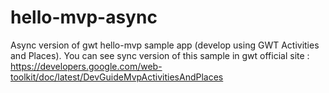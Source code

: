 hello-mvp-async
===============

Async version of gwt hello-mvp sample app (develop using GWT Activities and Places). You can see sync version of this sample in gwt official site :
https://developers.google.com/web-toolkit/doc/latest/DevGuideMvpActivitiesAndPlaces
